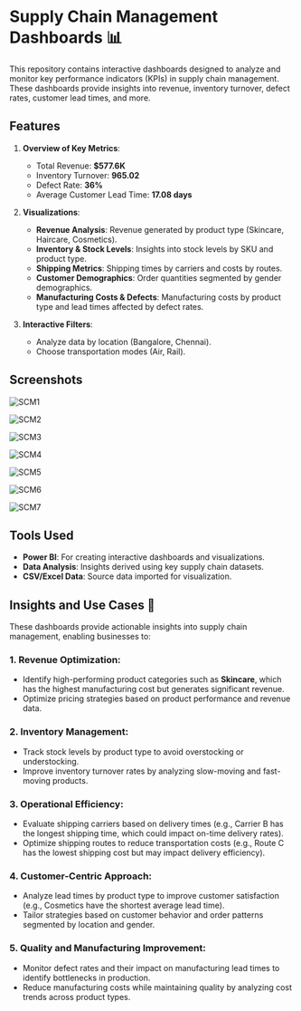 # Supply Chain Management Dashboards 📊

This repository contains interactive dashboards designed to analyze and monitor key performance indicators (KPIs) in supply chain management. These dashboards provide insights into revenue, inventory turnover, defect rates, customer lead times, and more.

## Features

1. **Overview of Key Metrics**:
   - Total Revenue: **$577.6K**
   - Inventory Turnover: **965.02**
   - Defect Rate: **36%**
   - Average Customer Lead Time: **17.08 days**

2. **Visualizations**:
   - **Revenue Analysis**: Revenue generated by product type (Skincare, Haircare, Cosmetics).
   - **Inventory & Stock Levels**: Insights into stock levels by SKU and product type.
   - **Shipping Metrics**: Shipping times by carriers and costs by routes.
   - **Customer Demographics**: Order quantities segmented by gender demographics.
   - **Manufacturing Costs & Defects**: Manufacturing costs by product type and lead times affected by defect rates.

3. **Interactive Filters**:
   - Analyze data by location (Bangalore, Chennai).
   - Choose transportation modes (Air, Rail).

## Screenshots

![SCM1](https://github.com/user-attachments/assets/52421cd7-bb63-4202-bd00-239a206d6184)

![SCM2](https://github.com/user-attachments/assets/406656ac-93be-472a-a8a0-18ec6db51dd6)

![SCM3](https://github.com/user-attachments/assets/ca061181-e58b-4002-bc39-519d41b02409)

![SCM4](https://github.com/user-attachments/assets/dd904cea-e4b9-4d69-a61e-ac9817e0180d)

![SCM5](https://github.com/user-attachments/assets/6c487177-2246-4f56-a6bf-83b0e2e70a2f)

![SCM6](https://github.com/user-attachments/assets/66912efa-d541-4f70-bd9b-486a69c24145)

![SCM7](https://github.com/user-attachments/assets/9b8b715b-9c6a-4c0c-a68c-8d64d73009c0)


## Tools Used

- **Power BI**: For creating interactive dashboards and visualizations.
- **Data Analysis**: Insights derived using key supply chain datasets.
- **CSV/Excel Data**: Source data imported for visualization.

## Insights and Use Cases 🚀

These dashboards provide actionable insights into supply chain management, enabling businesses to:

### 1. **Revenue Optimization**:
   - Identify high-performing product categories such as **Skincare**, which has the highest manufacturing cost but generates significant revenue.
   - Optimize pricing strategies based on product performance and revenue data.

### 2. **Inventory Management**:
   - Track stock levels by product type to avoid overstocking or understocking.
   - Improve inventory turnover rates by analyzing slow-moving and fast-moving products.

### 3. **Operational Efficiency**:
   - Evaluate shipping carriers based on delivery times (e.g., Carrier B has the longest shipping time, which could impact on-time delivery rates).
   - Optimize shipping routes to reduce transportation costs (e.g., Route C has the lowest shipping cost but may impact delivery efficiency).

### 4. **Customer-Centric Approach**:
   - Analyze lead times by product type to improve customer satisfaction (e.g., Cosmetics have the shortest average lead time).
   - Tailor strategies based on customer behavior and order patterns segmented by location and gender.

### 5. **Quality and Manufacturing Improvement**:
   - Monitor defect rates and their impact on manufacturing lead times to identify bottlenecks in production.
   - Reduce manufacturing costs while maintaining quality by analyzing cost trends across product types.


